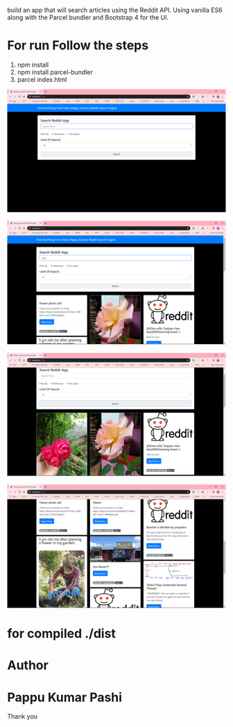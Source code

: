 build an app that will search articles using the Reddit API. Using vanilla ES6 along with the Parcel bundler and Bootstrap 4 for the UI.

# For run Follow the steps
1. npm install
2. npm install parcel-bundler
3. parcel index.html

<img src="Screenshot (843).png">
</br>
</br>
<img src="Screenshot (844).png">
</br>
</br>
<img src="Screenshot (845).png">
</br>
</br>
<img src="Screenshot (846).png">


# for compiled ./dist

# Author
# Pappu Kumar Pashi
Thank you
